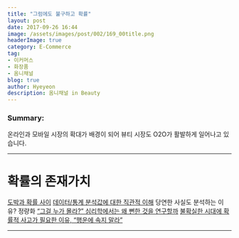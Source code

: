 ```yaml
---
title: "그럼에도 불구하고 확률"
layout: post
date: 2017-09-26 16:44
image: /assets/images/post/002/169_00title.png
headerImage: true
category: E-Commerce
tag:
- 이커머스
- 화장품
- 옴니채널
blog: true
author: Hyeyeon
description: 옴니채널 in Beauty
---
```


### Summary:

온라인과 모바일 시장의 확대가 배경이 되어 뷰티 시장도 O2O가 활발하게 일어나고 있습니다.

---

# 확률의 존재가치

[도박과 확률 사이](http://ppss.kr/archives/124502)
[데이터/통계 분석값에 대한 직관적 이해](http://ppss.kr/archives/126998)
당연한 사실도 분석하는 이유? 정량화
[“그걸 누가 몰라?” 심리학에서는 왜 뻔한 것을 연구할까](http://ppss.kr/archives/131491)
[불확실한 시대에 확률적 사고가 필요한 이유, “행운에 속지 말라”](http://bongholee.com/2017/09/%eb%b6%88%ed%99%95%ec%8b%a4%ed%95%9c-%ec%8b%9c%eb%8c%80%ec%97%90-%ed%99%95%eb%a5%a0%ec%a0%81-%ec%82%ac%ea%b3%a0%ea%b0%80-%ed%95%84%ec%9a%94%ed%95%9c-%ec%9d%b4%ec%9c%a0-%ed%96%89%ec%9a%b4%ec%97%90/)

---
